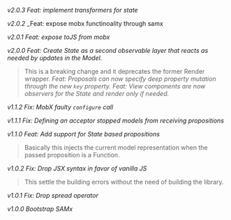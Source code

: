 *v2.0.3*
_Feat: implement transformers for state_

*v2.0.2*
_Feat: expose mobx functinoality through samx

*v2.0.1*
_Feat: expose toJS from mobx_

*v2.0.0*
_Feat: Create State as a second observable layer that reacts as needed by updates in the Model._
> This is a breaking change and it deprecates the former Render wrapper.
_Feat: Proposals can now specify deep property mutation through the new `key` property._
_Feat: View components are now observers for the State and render only if needed._

*v1.1.2*
_Fix: MobX faulty `configure` call_

*v1.1.1*
_Fix: Defining an acceptor stopped models from receiving propositions_

*v1.1.0*
_Feat: Add support for State based propositions_
> Basically this injects the current model representation when the
passed proposition is a Function.

*v1.0.2*
_Fix: Drop JSX syntax in favor of vanilla JS_
> This settle the building errors without the need of building the library.

*v1.0.1*
_Fix: Drop spread operator_

*v1.0.0*
_Bootstrap SAMx_
